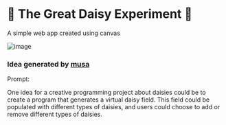 # 🌼 The Great Daisy Experiment 🌼

A simple web app created using canvas

![image](https://user-images.githubusercontent.com/19466053/195489589-4de57ee7-8f39-4477-b267-a66c6e2b7caf.png)


### Idea generated by [musa](https://musa.dikson.xyz/)
Prompt:

One idea for a creative programming project about daisies could be to create a program that generates a virtual daisy field. This field could be populated with different types of daisies, and users could choose to add or remove different types of daisies. 
